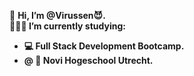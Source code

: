 👋 <b>Hi, I’m @Virussen<b>😈.<br>
👨🏼‍🎓 I’m currently studying:
 - 💻 Full Stack Development Bootcamp. 
 - @ 🏦 Novi Hogeschool Utrecht.

<!---
Virussen/Virussen is a ✨ special ✨ repository because its `README.md` (this file) appears on your GitHub profile.
You can click the Preview link to take a look at your changes.
--->
